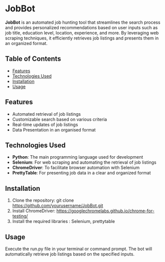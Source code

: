 # JobBot

**JobBot** is an automated job hunting tool that streamlines the search process and provides personalized recommendations based on user inputs such as job title, education level, location, experience, and more. By leveraging web scraping techniques, it efficiently retrieves job listings and presents them in an organized format.

## Table of Contents
- [Features](#Features)
- [Technologies Used](#Technologies-used)
- [Installation](#Installation)
- [Usage](#Usage)


## Features
- Automated retrieval of job listings
- Customizable search based on various criteria
- Real-time updates of job listings
- Data Presentation in an organised format 

## Technologies Used
- **Python**: The main programming language used for development
- **Selenium**: For web scraping and automating the retrieval of job listings
- **ChromeDriver**: To facilitate browser automation with Selenium
- **PrettyTable**: For presenting job data in a clear and organized format

## Installation
1. Clone the repository:
   git clone https://github.com/yourusername/JobBot.git
2. Install ChromeDriver:
   https://googlechromelabs.github.io/chrome-for-testing/
3. Install the required libraries : Selenium, prettytable      

## Usage
Execute the run.py file in your terminal or command prompt. The bot will automatically retrieve job listings based on the specified inputs.
